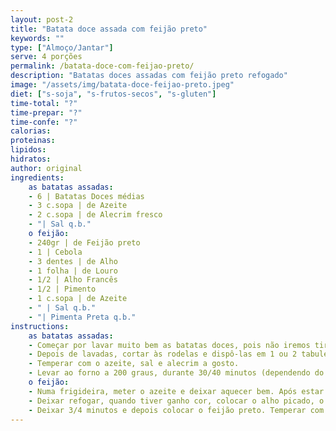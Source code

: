 ```yaml
---
layout: post-2
title: "Batata doce assada com feijão preto"
keywords: ""
type: ["Almoço/Jantar"]
serve: 4 porções
permalink: /batata-doce-com-feijao-preto/
description: "Batatas doces assadas com feijão preto refogado"
image: "/assets/img/batata-doce-feijao-preto.jpeg"
diet: ["s-soja", "s-frutos-secos", "s-gluten"]
time-total: "?"
time-prepar: "?"
time-confe: "?"
calorias:
proteinas:
lipidos:
hidratos:
author: original
ingredients:
    as batatas assadas:
    - 6 | Batatas Doces médias
    - 3 c.sopa | de Azeite
    - 2 c.sopa | de Alecrim fresco
    - "| Sal q.b."
    o feijão:
    - 240gr | de Feijão preto
    - 1 | Cebola
    - 3 dentes | de Alho
    - 1 folha | de Louro
    - 1/2 | Alho Francês
    - 1/2 | Pimento
    - 1 c.sopa | de Azeite
    - " | Sal q.b."
    - "| Pimenta Preta q.b."
instructions:
    as batatas assadas:
    - Começar por lavar muito bem as batatas doces, pois não iremos tirar a pele. 
    - Depois de lavadas, cortar às rodelas e dispô-las em 1 ou 2 tabuleiros (dependente do tamanho).
    - Temperar com o azeite, sal e alecrim a gosto.
    - Levar ao forno a 200 graus, durante 30/40 minutos (dependendo do forno). Durante a cozedura, ir virando as rodelas de batata doce.
    o feijão:
    - Numa frigideira, meter o azeite e deixar aquecer bem. Após estar quente, colocar o louro e a cebola picada.
    - Deixar refogar, quando tiver ganho cor, colocar o alho picado, o pimento picado e o alho francês (cortado às rodelas).
    - Deixar 3/4 minutos e depois colocar o feijão preto. Temperar com o sal e a pimenta preta. Deixar mais 3/4 minutos e está pronto a servir com as batatas e uma salada (opcional).
---
```

